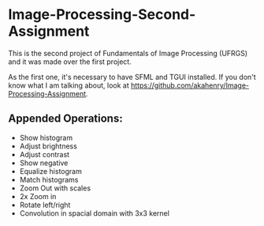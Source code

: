 # Image-Processing-Second-Assignment
This is the second project of Fundamentals of Image Processing (UFRGS) and it was made over the first project.

As the first one, it's necessary to have SFML and TGUI installed. If you don't know what I am talking about, look at https://github.com/akahenry/Image-Processing-Assignment.

## Appended Operations:
  - Show histogram
  - Adjust brightness
  - Adjust contrast
  - Show negative
  - Equalize histogram
  - Match histograms
  - Zoom Out with scales
  - 2x Zoom in
  - Rotate left/right
  - Convolution in spacial domain with 3x3 kernel
